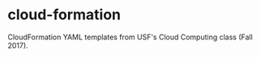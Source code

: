 cloud-formation
===============
CloudFormation YAML templates from USF's Cloud Computing class (Fall 2017).